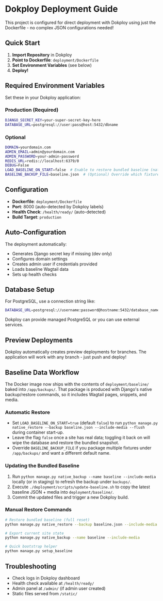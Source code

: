 # Dokploy Deployment Guide

This project is configured for direct deployment with Dokploy using just the Dockerfile - no complex JSON configurations needed!

## Quick Start

1. **Import Repository** in Dokploy
2. **Point to Dockerfile**: `deployment/Dockerfile`
3. **Set Environment Variables** (see below)
4. **Deploy!**

## Required Environment Variables

Set these in your Dokploy application:

### Production (Required)
```bash
DJANGO_SECRET_KEY=your-super-secret-key-here
DATABASE_URL=postgresql://user:pass@host:5432/dbname
```

### Optional
```bash
DOMAIN=yourdomain.com
ADMIN_EMAIL=admin@yourdomain.com
ADMIN_PASSWORD=your-admin-password
REDIS_URL=redis://localhost:6379/0
DEBUG=False
LOAD_BASELINE_ON_START=false  # Enable to restore bundled baseline (native_restore) on boot
BASELINE_BACKUP_FILE=baseline.json  # (Optional) Override which fixture to restore from /app/backups
```

## Configuration

- **Dockerfile**: `deployment/Dockerfile`
- **Port**: 8000 (auto-detected by Dokploy labels)
- **Health Check**: `/health/ready/` (auto-detected)
- **Build Target**: `production`

## Auto-Configuration

The deployment automatically:
- Generates Django secret key if missing (dev only)
- Configures domain settings
- Creates admin user if credentials provided
- Loads baseline Wagtail data
- Sets up health checks

## Database Setup

For PostgreSQL, use a connection string like:
```bash
DATABASE_URL=postgresql://username:password@hostname:5432/database_name
```

Dokploy can provide managed PostgreSQL or you can use external services.

## Preview Deployments

Dokploy automatically creates preview deployments for branches. The application will work with any branch - just push and deploy!

## Baseline Data Workflow

The Docker image now ships with the contents of `deployment/baseline/` baked into `/app/backups/`. That package is produced with Django's native backup/restore commands, so it includes Wagtail pages, snippets, and media.

### Automatic Restore
- Set `LOAD_BASELINE_ON_START=true` (default `false`) to run `python manage.py native_restore --backup baseline.json --include-media --flush` during container start-up.
- Leave the flag `false` once a site has real data; toggling it back on will wipe the database and restore the bundled snapshot.
- Override `BASELINE_BACKUP_FILE` if you package multiple fixtures under `/app/backups/` and want a different default name.

### Updating the Bundled Baseline
1. Run `python manage.py native_backup --name baseline --include-media` locally (or in staging) to refresh the backup under `backups/`.
2. Execute `./deployment/scripts/update-baseline.sh` to copy the latest baseline JSON + media into `deployment/baseline/`.
3. Commit the updated files and trigger a new Dokploy build.

### Manual Restore Commands
```bash
# Restore bundled baseline (full reset)
python manage.py native_restore --backup baseline.json --include-media --flush --force

# Export current site state
python manage.py native_backup --name baseline --include-media

# Quick bootstrap helper
python manage.py setup_baseline
```

## Troubleshooting

- Check logs in Dokploy dashboard
- Health check available at `/health/ready/`
- Admin panel at `/admin/` (if admin user created)
- Static files served from `/static/`
